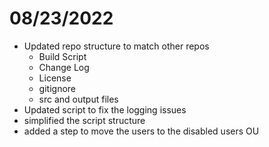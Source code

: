 # 08/23/2022
* Updated repo structure to match other repos
    * Build Script
    * Change Log
    * License
    * gitignore
    * src and output files
* Updated script to fix the logging issues
* simplified the script structure
* added a step to move the users to the disabled users OU